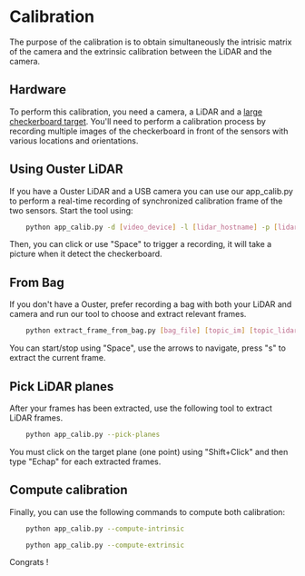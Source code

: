 # Calibration
The purpose of the calibration is to obtain simultaneously the intrisic matrix of the camera and the extrinsic calibration between the LiDAR and the camera.

## Hardware
To perform this calibration, you need a camera, a LiDAR and a [large checkerboard target](https://github.com/opencv/opencv/blob/4.x/doc/pattern.png).
You'll need to perform a calibration process by recording multiple images of the checkerboard in front of the sensors with various locations and orientations. 

## Using Ouster LiDAR


If you have a Ouster LiDAR and a USB camera you can use our app_calib.py to perform a real-time recording of synchronized calibration frame of the two sensors. Start the tool using:

```bash
    python app_calib.py -d [video_device] -l [lidar_hostname] -p [lidar_port] -m [checkerboard_square_size] -c [checkerboard_size]
```

Then, you can click or use "Space" to trigger a recording, it will take a picture when it detect the checkerboard. 

## From Bag 

If you don't have a Ouster, prefer recording a bag with both your LiDAR and camera and run our tool to choose and extract relevant frames. 

```bash
    python extract_frame_from_bag.py [bag_file] [topic_im] [topic_lidar] [output_dir]
```

You can start/stop using "Space", use the arrows to navigate, press "s" to extract the current frame.

## Pick LiDAR planes

After your frames has been extracted, use the following tool to extract LiDAR frames.

```bash
    python app_calib.py --pick-planes
```

You must click on the target plane (one point) using "Shift+Click" and then type "Echap" for each extracted frames.

## Compute calibration

Finally, you can use the following commands to compute both calibration:

```bash
    python app_calib.py --compute-intrinsic
```


```bash
    python app_calib.py --compute-extrinsic
```

Congrats ! 